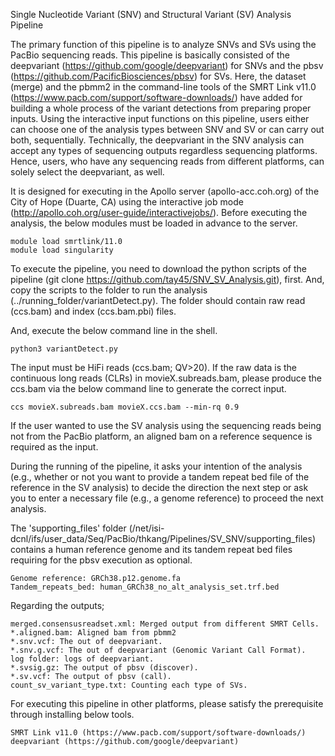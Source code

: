 Single Nucleotide Variant (SNV) and Structural Variant (SV) Analysis Pipeline

The primary function of this pipeline is to analyze SNVs and SVs using the PacBio sequencing reads. This pipeline is basically consisted of the deepvariant (https://github.com/google/deepvariant) for SNVs and the pbsv (https://github.com/PacificBiosciences/pbsv) for SVs. Here, the dataset (merge) and the pbmm2 in the command-line tools of the SMRT Link v11.0 (https://www.pacb.com/support/software-downloads/) have added for building a whole process of the variant detections from preparing proper inputs. Using the interactive input functions on this pipeline, users either can choose one of the analysis types between SNV and SV or can carry out both, sequentially. Technically, the deepvariant in the SNV analysis can accept any types of sequencing outputs regardless sequencing platforms. Hence, users, who have any sequencing reads from different platforms, can solely select the deepvariant, as well.

It is designed for executing in the Apollo server (apollo-acc.coh.org) of the City of Hope (Duarte, CA) using the interactive job mode (http://apollo.coh.org/user-guide/interactivejobs/). Before executing the analysis, the below modules must be loaded in advance to the server.

    module load smrtlink/11.0
    module load singularity

To execute the pipeline, you need to download the python scripts of the pipeline (git clone https://github.com/tay45/SNV_SV_Analysis.git), first. And, copy the scripts to the folder to run the analysis (../running_folder/variantDetect.py). The folder should contain raw read (ccs.bam) and index (ccs.bam.pbi) files.

And, execute the below command line in the shell.

    python3 variantDetect.py

The input must be HiFi reads (ccs.bam; QV>20). If the raw data is the continuous long reads (CLRs) in movieX.subreads.bam, please produce the ccs.bam via the below command line to generate the correct input.

    ccs movieX.subreads.bam movieX.ccs.bam --min-rq 0.9
    
If the user wanted to use the SV analysis using the sequencing reads being not from the PacBio platform, an aligned bam on a reference sequence is required as the input.  

During the running of the pipeline, it asks your intention of the analysis (e.g., whether or not you want to provide a tandem repeat bed file of the reference in the SV analysis) to decide the direction the next step or ask you to enter a necessary file (e.g., a genome reference) to proceed the next analysis.

The 'supporting_files' folder (/net/isi-dcnl/ifs/user_data/Seq/PacBio/thkang/Pipelines/SV_SNV/supporting_files) contains a human reference genome and its tandem repeat bed files requiring for the pbsv execution as optional.

    Genome reference: GRCh38.p12.genome.fa
    Tandem_repeats_bed: human_GRCh38_no_alt_analysis_set.trf.bed

Regarding the outputs;

    merged.consensusreadset.xml: Merged output from different SMRT Cells.
    *.aligned.bam: Aligned bam from pbmm2
    *.snv.vcf: The out of deepvariant.
    *.snv.g.vcf: The out of deepvariant (Genomic Variant Call Format).
    log folder: logs of deepvariant.    
    *.svsig.gz: The output of pbsv (discover).
    *.sv.vcf: The output of pbsv (call).
    count_sv_variant_type.txt: Counting each type of SVs.

For executing this pipeline in other platforms, please satisfy the prerequisite through installing below tools.

    SMRT Link v11.0 (https://www.pacb.com/support/software-downloads/)
    deepvariant (https://github.com/google/deepvariant)
